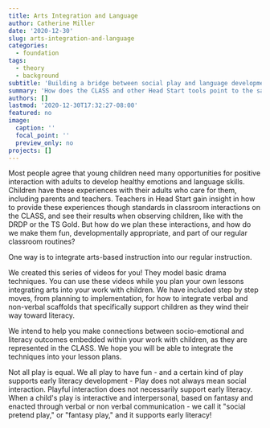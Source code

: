 ```yaml
---
title: Arts Integration and Language
author: Catherine Miller
date: '2020-12-30'
slug: arts-integration-and-language
categories:
  - foundation
tags:
  - theory
  - background
subtitle: 'Building a bridge between social play and language development'
summary: 'How does the CLASS and other Head Start tools point to the same child milestones as arts-integration? This post provides some background on the tools you are already familiar with, and how to leverage your knowledge to encourage powerful language outcomes, especially for children who depend on Head Start for most of their language development.'
authors: []
lastmod: '2020-12-30T17:32:27-08:00'
featured: no
image:
  caption: ''
  focal_point: ''
  preview_only: no
projects: []
---
```

Most people agree that young children need many opportunities for positive interaction with adults to develop healthy emotions and language skills. Children have these experiences with their adults who care for them, including parents and teachers. Teachers in Head Start gain insight in how to provide these experiences though standards in classroom interactions on the CLASS, and see their results when observing children, like with the DRDP or the TS Gold. But how do we plan these interactions, and how do we make them fun, developmentally appropriate, and part of our regular classroom routines? 

One way is to integrate arts-based instruction into our regular instruction.

We created this series of videos for you! They model basic drama techniques. You can use these videos while you plan your own lessons integrating arts into your work with children. We have included step by step moves, from planning to implementation, for how to integrate verbal and non-verbal scaffolds that specifically support children as they wind their way toward literacy. 

We intend to help you make connections between socio-emotional and literacy outcomes embedded within your work with children, as they are represented in the CLASS.  We hope you will be able to integrate the techniques into your lesson plans. 

Not all play is equal. We all play to have fun - and a certain kind of play supports early literacy development - Play does not always mean social interaction. Playful interaction does not necessarily support early literacy. When a child's play is interactive and interpersonal, based on fantasy and enacted through verbal or non verbal communication - we call it "social pretend play," or "fantasy play," and it supports early literacy!

 
